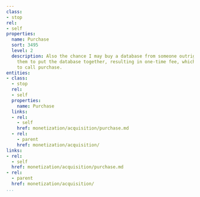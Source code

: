 ```yaml
---
class:
- stop
rel:
- self
properties:
  name: Purchase
  sort: 3495
  level: 2
  description: Also the chance I may buy a database from someone outright, or pay
    them to put the database together, resulting in one-time fee, which I'm going
    to call purchase.
entities:
- class:
  - stop
  rel:
  - self
  properties:
    name: Purchase
  links:
  - rel:
    - self
    href: monetization/acquisition/purchase.md
  - rel:
    - parent
    href: monetization/acquisition/
links:
- rel:
  - self
  href: monetization/acquisition/purchase.md
- rel:
  - parent
  href: monetization/acquisition/
...
```

